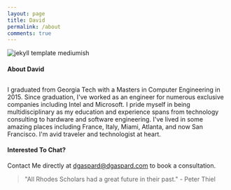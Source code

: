 ```yaml
---
layout: page
title: David
permalink: /about
comments: true
---
```


<div class="row justify-content-between">
<div class="col-md-8 pr-5">

<p class="mb-5"><img class="shadow-lg" src="{{site.baseurl}}/assets/images/me.jpg" alt="jekyll template mediumish" /></p>
<h4>About David</h4>
<p style="font-size: 30px;">
        <a href="https://www.linkedin.com/in/david-gaspard-43490bba/" target="_blank">
            <i class="fab fa-linkedin"></i>
        </a>
        <a href="https://dgaspard.com" target="_blank">
            <i class="fab fa-chrome"></i>
        </a>
</p>

<p>I graduated from Georgia Tech with a Masters in Computer Engineering in 2015. Since graduation, I've worked as an engineer for numerous exclusive companies including Intel and Microsoft. I pride myself in being multidisciplinary as my education and experience spans from technology consulting to hardware and software engineering. I've lived in some amazing places including France, Italy, Miami, Atlanta, and now San Francisco. I'm avid traveler and technologist at heart.</p>

<h4>Interested To Chat?</h4>

<p>Contact Me directly at <a href="mailto:dgaspard@dgaspard.com">dgaspard@dgaspard.com</a> to book a consultation.</p>



</div>
</div>

> "All Rhodes Scholars had a great future in their past." - Peter Thiel
